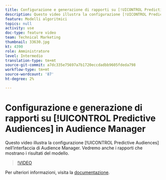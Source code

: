 ```yaml
---
title: Configurazione e generazione di rapporti su [!UICONTROL Predictive Audiences] in Audience Manager
description: Questo video illustra la configurazione [!UICONTROL Predictive Audiences] nell’interfaccia di Audience Manager. Vedremo anche i rapporti che mostrano i risultati del modello.
feature: Modelli algoritmici
topics: null
activity: use
doc-type: feature video
team: Technical Marketing
thumbnail: 33630.jpg
kt: 4390
role: Amministratore
level: Intermedio
translation-type: tm+mt
source-git-commit: a7dc335e75697a7b1720eccdadbb9605fdeda798
workflow-type: tm+mt
source-wordcount: '87'
ht-degree: 2%

---
```



# Configurazione e generazione di rapporti su [!UICONTROL Predictive Audiences] in Audience Manager

Questo video illustra la configurazione [!UICONTROL Predictive Audiences] nell’interfaccia di Audience Manager. Vedremo anche i rapporti che mostrano i risultati del modello.

>[!VIDEO](https://video.tv.adobe.com/v/33630/?quality=12)

Per ulteriori informazioni, visita la [documentazione](https://docs.adobe.com/content/help/en/audience-manager/user-guide/features/algorithmic-models/predictive-audiences/predictive-audiences.html).
